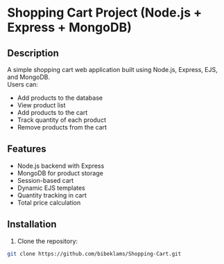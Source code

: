 # Shopping Cart Project (Node.js + Express + MongoDB)

## Description
A simple shopping cart web application built using Node.js, Express, EJS, and MongoDB.  
Users can:
- Add products to the database
- View product list
- Add products to the cart
- Track quantity of each product
- Remove products from the cart

## Features
- Node.js backend with Express
- MongoDB for product storage
- Session-based cart
- Dynamic EJS templates
- Quantity tracking in cart
- Total price calculation

## Installation

1. Clone the repository:
```bash
git clone https://github.com/bibeklams/Shopping-Cart.git
